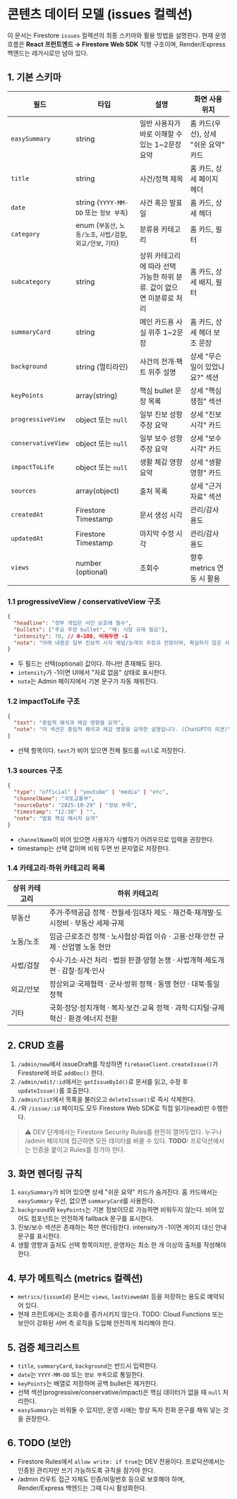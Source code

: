 # 콘텐츠 데이터 모델 (issues 컬렉션)

이 문서는 Firestore `issues` 컬렉션의 최종 스키마와 활용 방법을 설명한다. 현재 운영 흐름은 **React 프런트엔드 → Firestore Web SDK** 직행 구조이며, Render/Express 백엔드는 레거시로만 남아 있다.

## 1. 기본 스키마

| 필드 | 타입 | 설명 | 화면 사용 위치 |
| --- | --- | --- | --- |
| `easySummary` | string | 일반 사용자가 바로 이해할 수 있는 1~2문장 요약 | 홈 카드(우선), 상세 "쉬운 요약" 카드 |
| `title` | string | 사건/정책 제목 | 홈 카드, 상세 페이지 헤더 |
| `date` | string (`YYYY-MM-DD` 또는 `정보 부족`) | 사건 혹은 발표일 | 홈 카드, 상세 헤더 |
| `category` | enum (`부동산`, `노동/노조`, `사법/검찰`, `외교/안보`, `기타`) | 분류용 카테고리 | 홈 카드, 필터 |
| `subcategory` | string | 상위 카테고리에 따라 선택 가능한 하위 분류. 값이 없으면 미분류로 처리 | 홈 카드, 상세 배지, 필터 |
| `summaryCard` | string | 메인 카드용 사실 위주 1~2문장 | 홈 카드, 상세 헤더 보조 문장 |
| `background` | string (멀티라인) | 사건의 전개·팩트 위주 설명 | 상세 "무슨 일이 있었나요?" 섹션 |
| `keyPoints` | array(string) | 핵심 bullet 문장 목록 | 상세 "핵심 쟁점" 섹션 |
| `progressiveView` | object 또는 `null` | 일부 진보 성향 주장 요약 | 상세 "진보 시각" 카드 |
| `conservativeView` | object 또는 `null` | 일부 보수 성향 주장 요약 | 상세 "보수 시각" 카드 |
| `impactToLife` | object 또는 `null` | 생활 체감 영향 요약 | 상세 "생활 영향" 카드 |
| `sources` | array(object) | 출처 목록 | 상세 "근거 자료" 섹션 |
| `createdAt` | Firestore Timestamp | 문서 생성 시각 | 관리/감사 용도 |
| `updatedAt` | Firestore Timestamp | 마지막 수정 시각 | 관리/감사 용도 |
| `views` | number (optional) | 조회수 | 향후 metrics 연동 시 활용 |

### 1.1 progressiveView / conservativeView 구조

```json
{
  "headline": "정부 개입은 서민 보호에 필수",
  "bullets": ["주요 주장 bullet", "예: 시장 규제 필요"],
  "intensity": 70, // 0~100, 비워두면 -1
  "note": "아래 내용은 일부 진보적 시각 채널/논객의 주장과 전망이며, 확실하지 않은 사실일 수 있습니다."
}
```

- 두 필드는 선택(optional) 값이다. 하나만 존재해도 된다.
- `intensity`가 -1이면 UI에서 "자료 없음" 상태로 표시한다.
- `note`는 Admin 페이지에서 기본 문구가 자동 채워진다.

### 1.2 impactToLife 구조

```json
{
  "text": "중립적 해석과 체감 영향을 요약",
  "note": "이 섹션은 중립적 해석과 체감 영향을 요약한 설명입니다. (ChatGPT의 의견)"
}
```

- 선택 항목이다. `text`가 비어 있으면 전체 필드를 `null`로 저장한다.

### 1.3 sources 구조

```json
{
  "type": "official" | "youtube" | "media" | "etc",
  "channelName": "국토교통부",
  "sourceDate": "2025-10-29" | "정보 부족",
  "timestamp": "12:30" | "",
  "note": "발표 핵심 메시지 요약"
}
```

- `channelName`이 비어 있으면 사용자가 식별하기 어려우므로 입력을 권장한다.
- timestamp는 선택 값이며 비워 두면 빈 문자열로 저장한다.

### 1.4 카테고리·하위 카테고리 목록

| 상위 카테고리 | 하위 카테고리 |
| --- | --- |
| 부동산 | 주거·주택공급 정책 · 전월세·임대차 제도 · 재건축·재개발·도시정비 · 부동산 세제·규제 |
| 노동/노조 | 임금·근로조건 정책 · 노사협상·파업 이슈 · 고용·산재·안전 규제 · 산업별 노동 현안 |
| 사법/검찰 | 수사·기소·사건 처리 · 법원 판결·양형 논쟁 · 사법개혁·제도개편 · 감찰·징계·인사 |
| 외교/안보 | 정상외교·국제협력 · 군사·방위 정책 · 동맹 현안 · 대북·통일 정책 |
| 기타 | 국회·정당·정치개혁 · 복지·보건·교육 정책 · 과학·디지털·규제 혁신 · 환경·에너지 전환 |

## 2. CRUD 흐름

1. `/admin/new`에서 issueDraft를 작성하면 `firebaseClient.createIssue()`가 Firestore에 바로 `addDoc()` 한다.
2. `/admin/edit/:id`에서는 `getIssueById()`로 문서를 읽고, 수정 후 `updateIssue()`를 호출한다.
3. `/admin/list`에서 목록을 불러오고 `deleteIssue()`로 즉시 삭제한다.
4. `/`와 `/issue/:id` 페이지도 모두 Firestore Web SDK로 직접 읽기(read)만 수행한다.

> ⚠️ DEV 단계에서는 Firestore Security Rules를 완전히 열어두었다. 누구나 /admin 페이지에 접근하면 모든 데이터를 바꿀 수 있다. **TODO:** 프로덕션에서는 인증을 붙이고 Rules를 잠가야 한다.

## 3. 화면 렌더링 규칙

1. `easySummary`가 비어 있으면 상세 "쉬운 요약" 카드가 숨겨진다. 홈 카드에서는 `easySummary` 우선, 없으면 `summaryCard`를 사용한다.
2. `background`와 `keyPoints`는 기본 정보이므로 가능하면 비워두지 않는다. 비어 있어도 컴포넌트는 안전하게 fallback 문구를 표시한다.
3. 진보/보수 섹션은 존재하는 쪽만 렌더링한다. intensity가 -1이면 게이지 대신 안내 문구를 표시한다.
4. 생활 영향과 출처도 선택 항목이지만, 운영자는 최소 한 개 이상의 출처를 작성해야 한다.

## 4. 부가 메트릭스 (metrics 컬렉션)

- `metrics/{issueId}` 문서는 `views`, `lastViewedAt` 등을 저장하는 용도로 예약되어 있다.
- 현재 프런트에서는 조회수를 증가시키지 않는다. TODO: Cloud Functions 또는 보안이 강화된 서버 측 로직을 도입해 안전하게 처리해야 한다.

## 5. 검증 체크리스트

- `title`, `summaryCard`, `background`는 반드시 입력한다.
- `date`는 `YYYY-MM-DD` 또는 `정보 부족`으로 통일한다.
- `keyPoints`는 배열로 저장하며 공백 bullet은 제거한다.
- 선택 섹션(progressive/conservative/impact)은 핵심 데이터가 없을 때 `null` 처리한다.
- `easySummary`는 비워둘 수 있지만, 운영 시에는 항상 독자 친화 문구를 채워 넣는 것을 권장한다.

## 6. TODO (보안)

- Firestore Rules에서 `allow write: if true`는 DEV 전용이다. 프로덕션에서는 인증된 관리자만 쓰기 가능하도록 규칙을 잠가야 한다.
- /admin 라우트 접근 자체도 인증/비밀번호 등으로 보호해야 하며, Render/Express 백엔드는 그때 다시 활성화한다.
